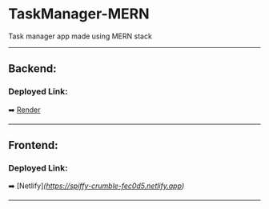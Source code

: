 # TaskManager-MERN
Task manager app made using MERN stack

---

## Backend:
### Deployed Link:
➡️ [Render](https://projects-98l0.onrender.com)

---

## Frontend:
### Deployed Link:
➡️ [Netlify]*(https://spiffy-crumble-fec0d5.netlify.app)*

---
